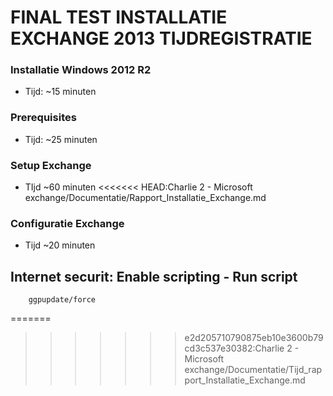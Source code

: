 # FINAL TEST INSTALLATIE EXCHANGE 2013 TIJDREGISTRATIE

### Installatie Windows 2012 R2
- Tijd: ~15 minuten

### Prerequisites
- Tijd: ~25 minuten

### Setup Exchange
- TIjd ~60 minuten
<<<<<<< HEAD:Charlie 2 - Microsoft exchange/Documentatie/Rapport_Installatie_Exchange.md

### Configuratie Exchange
- Tijd ~20 minuten

## Internet securit: Enable scripting - Run script

		ggpupdate/force
 
=======
 
>>>>>>> e2d205710790875eb10e3600b79cd3c537e30382:Charlie 2 - Microsoft exchange/Documentatie/Tijd_rapport_Installatie_Exchange.md
